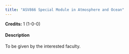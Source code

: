 ```yaml
---
title: "ASV866 Special Module in Atmosphere and Ocean"
---
```

**Credits:** 1 (1-0-0)

#### Description
To be given by the interested faculty.